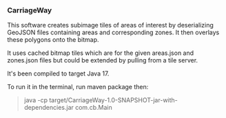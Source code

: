 <h3>CarriageWay</h3>

This software creates subimage tiles of areas of interest by deserializing GeoJSON files containing areas and 
corresponding zones. It then overlays these polygons onto the bitmap.  

It uses cached bitmap tiles which are for the given areas.json and zones.json files but could be extended by pulling from 
a tile server.

It's been compiled to target Java 17.

To run it in the terminal, run maven package then:
<blockquote>java -cp target/CarriageWay-1.0-SNAPSHOT-jar-with-dependencies.jar com.cb.Main</blockquote>
